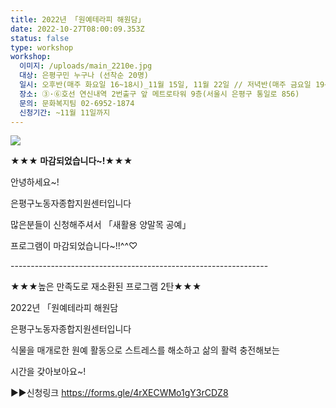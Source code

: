 ```yaml
---
title: 2022년 「원예테라피 해원담」
date: 2022-10-27T08:00:09.353Z
status: false
type: workshop
workshop:
  이미지: /uploads/main_2210e.jpg
  대상: 은평구민 누구나 (선착순 20명)
  일시: 오후반(매주 화요일 16~18시)_11월 15일, 11월 22일 // 저녁반(매주 금요일 19~21시)_11월 18일, 11월 25일
  장소: ③·⑥호선 연신내역 2번출구 앞 메트로타워 9층(서울시 은평구 통일로 856)
  문의: 문화복지팀 02-6952-1874
  신청기간: ~11월 11일까지
---
```

![](/uploads/main_2210e.jpg)

**★★★ 마감되었습니다~!★★★**

안녕하세요~!

은평구노동자종합지원센터​입니다



많은분들이 신청해주셔서 「새활용 양말목 공예」

프로그램이 마감되었습니다~!!^^♡

\-﻿---------------------------------------------------------------

★★★높은 만족도로 재소환된 프로그램 2탄★★★

2022년 「원예테라피 해원담

은평구노동자종합지원센터입니다

식물을 매개로한 원예 활동으로 스트레스를 해소하고 삶의 활력 충전해보는 

시간을 갖아보아요~!

▶▶신청링크 https://forms.gle/4rXECWMo1gY3rCDZ8